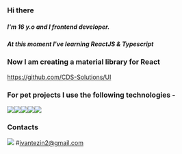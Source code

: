 ### Hi there 
##### I'm 16 y.o and I frontend developer.
##### At this moment I've learning ReactJS & Typescript 

### Now I am creating a material library for React
https://github.com/CDS-Solutions/UI

### For pet projects I use the following technologies -

<img src="https://img.shields.io/badge/TypeScript-007ACC?style=for-the-badge&logo=typescript&logoColor=white"/><img src="https://img.shields.io/badge/React-20232A?style=for-the-badge&logo=react&logoColor=61DAFB"/><img src="https://img.shields.io/badge/Redux-593D88?style=for-the-badge&logo=redux&logoColor=white"/><img src="https://img.shields.io/badge/Material%20UI-007FFF?style=for-the-badge&logo=mui&logoColor=white"/><img src="https://img.shields.io/badge/styled--components-DB7093?style=for-the-badge&logo=styled-components&logoColor=white"/>

### Contacts
<img  src="https://img.shields.io/badge/Gmail-D14836?style=for-the-badge&logo=gmail&logoColor=white" /> #ivantezin2@gmail.com

